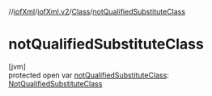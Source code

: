 //[iofXml](../../../index.md)/[iofXml.v2](../index.md)/[Class](index.md)/[notQualifiedSubstituteClass](not-qualified-substitute-class.md)

# notQualifiedSubstituteClass

[jvm]\
protected open var [notQualifiedSubstituteClass](not-qualified-substitute-class.md): [NotQualifiedSubstituteClass](../-not-qualified-substitute-class/index.md)
